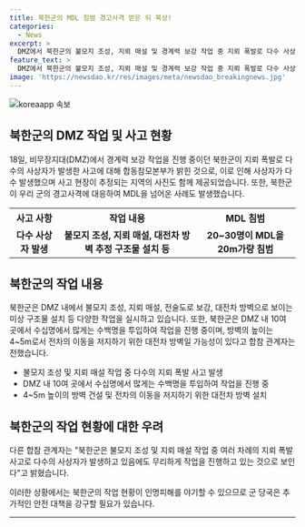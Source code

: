```yaml
---
title: 북한군의 MDL 침범 경고사격 받은 뒤 북상!
categories:
  - News
excerpt: >
  DMZ에서 북한군의 불모지 조성, 지뢰 매설 및 경계력 보강 작업 중 지뢰 폭발로 다수 사상자 발생. 20~30명이 MDL 침범 후 군의 경고사격에 퇴각. 북한군은 DMZ 내 10여 곳에서 작업 중으로, 지뢰 폭발 사고 발생에도 무리하게 작업 진행.
feature_text: >
  DMZ에서 북한군의 불모지 조성, 지뢰 매설 및 경계력 보강 작업 중 지뢰 폭발로 다수 사상자 발생. 20~30명이 MDL 침범 후 군의 경고사격에 퇴각. 북한군은 DMZ 내 10여 곳에서 작업 중으로, 지뢰 폭발 사고 발생에도 무리하게 작업 진행.
image: 'https://newsdao.kr/res/images/meta/newsdao_breakingnews.jpg'
---
```


<p><img src="https://newsdao.kr/res/images/meta/newsdao_breakingnews.jpg" alt="koreaapp 속보" /></p>

<h2 data-ke-size="size24">북한군의 DMZ 작업 및 사고 현황</h2>

<p data-ke-size="size16">18일, 비무장지대(DMZ)에서 경계력 보강 작업을 진행 중이던 북한군이 지뢰 폭발로 다수의 사상자가 발생한 사고에 대해 합동참모본부가 밝힌 것으로, 이로 인해 사상자가 다수 발생했으며 사고 현장이 추정되는 지역의 사진도 함께 제공되었습니다. 또한, 북한군이 우리 군의 경고사격에 대응하여 MDL을 넘어온 사례도 발생했습니다.</p>

<table>
  <tr>
    <th>사고 사항</th>
    <th>작업 내용</th>
    <th>MDL 침범</th>
  </tr>
  <tr>
    <td style="text-align: center; height: 17px;"><b>다수 사상자 발생</b></td>
    <td style="text-align: center; height: 17px;"><b>불모지 조성, 지뢰 매설, 대전차 방벽 추정 구조물 설치 등</b></td>
    <td style="text-align: center; height: 17px;"><b>20~30명이 MDL을 20m가량 침범</b></td>
  </tr>
</table>

<h2 data-ke-size="size24">북한군의 작업 내용</h2>

<p data-ke-size="size16">북한군은 DMZ 내에서 불모지 조성, 지뢰 매설, 전술도로 보강, 대전차 방벽으로 보이는 미상 구조물 설치 등 다양한 작업을 실시하고 있습니다. 또한, 북한군은 DMZ 내 10여 곳에서 수십명에서 많게는 수백명을 투입하여 작업을 진행 중이며, 방벽의 높이는 4~5m로서 전차의 이동을 저지하기 위한 대전차 방벽일 가능성이 있다고 합참 관계자는 전했습니다.</p>

<ul>
  <li>불모지 조성 및 지뢰 매설 작업 중 다수의 지뢰 폭발 사고 발생</li>
  <li>DMZ 내 10여 곳에서 수십명에서 많게는 수백명을 투입하여 작업을 진행 중</li>
  <li>4~5m 높이의 방벽 건설 및 전차의 이동을 저지하기 위한 대전차 방벽 설치</li>
</ul>

<h2 data-ke-size="size24">북한군의 작업 현황에 대한 우려</h2>

<p data-ke-size="size16">다른 합참 관계자는 "북한군은 불모지 조성 및 지뢰 매설 작업 중 여러 차례의 지뢰 폭발 사고로 다수의 사상자가 발생하고 있음에도 무리하게 작업을 진행하고 있는 것으로 보인다"고 밝혔습니다.</p>

<p data-ke-size="size16">이러한 상황에서는 북한군의 작업 현황이 인명피해를 야기할 수 있으므로 군 당국은 추가적인 안전 대책을 강구할 필요가 있습니다.</p>

<hr>

